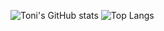 <!--
**utoni/utoni** is a ✨ _special_ ✨ repository because its `README.md` (this file) appears on your GitHub profile.

Here are some ideas to get you started:

- 🔭 I’m currently working on ...
- 🌱 I’m currently learning ...
- 👯 I’m looking to collaborate on ...
- 🤔 I’m looking for help with ...
- 💬 Ask me about ...
- 📫 How to reach me: ...
- 😄 Pronouns: ...
- ⚡ Fun fact: ...
-->

![Toni's GitHub stats](https://github-readme-stats.vercel.app/api?username=utoni&show_icons=true&theme=merko)
![Top Langs](https://github-readme-stats.vercel.app/api/top-langs/?username=utoni&theme=merko)
